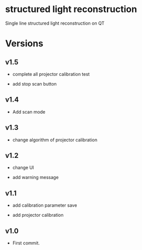 # structured light reconstruction

Single line structured light reconstruction on QT

# Versions

## v1.5

- complete all projector calibration test

- add stop scan button

## v1.4

- Add scan mode

## v1.3

- change algorithm of projector calibration

## v1.2

- change UI

- add warning message

## v1.1

- add calibration parameter save

- add projector calibration

## v1.0

- First commit.
